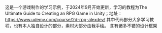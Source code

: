 这是一个游戏制作的学习示例，于2024年9月开始更新，学习的教程为The Ultimate Guide to Creating an RPG Game in Unity；地址：https://www.udemy.com/course/2d-rpg-alexdev/
其中代码部分大多学习教程，也有本人独自设计的部分，素材大部分由我手绘。
含有诸多不错的设计框架
